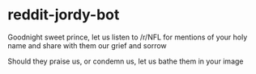 # reddit-jordy-bot

Goodnight sweet prince, let us listen to /r/NFL for mentions of your holy name
and share with them our grief and sorrow

Should they praise us, or condemn us, let us bathe them in your image